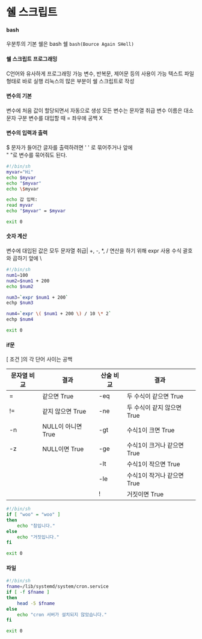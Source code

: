# 쉘 스크립트

#### bash

우분투의 기본 쉘은 bash 쉘
`bash(Bource Again SHell)`  



 #### 쉘 스크립트 프로그래밍

C언어와 유사하게 프로그래밍 가능
변수, 반복문, 제어문 등의 사용이 가능
텍스트 파일 형태로 바로 실행
리눅스의 많은 부분이 쉘 스크립트로 작성



#### 변수의 기본

변수에 처음 값이 할당되면서 자동으로 생성
모든 변수는 문자열 취급
변수 이름은 대소문자 구분
변수를 대입할 때 = 좌우에 공백 X																							



#### 변수의 입력과 출력

$ 문자가 들어간 글자를 출력하려면 ' ' 로 묶어주거나 앞에 \
" "로 변수를 묶어줘도 된다.

``` sh
#!/bin/sh
myvar="Hi"
echo $myvar
echo "$myvar"
echo \$myvar

echo 갑 입력:
read myvar
echo "$myvar" = $myvar

exit 0
```



#### 숫자 계산

변수에 대입된 값은 모두 문자열 취급|
+, -, *, / 연산을 하기 위해 expr 사용
수식 괄호와 곱하기 앞에 \

``` sh
#!/bin/sh
num1=100
num2=$num1 + 200
echo $num2

num3=`expr $num1 + 200`
echp $num3

num4=`expr \( $num1 + 200 \) / 10 \* 2`
echp $num4

exit 0
```



#### if문

[ 조건 ]의 각 단어 사이는 공백

| 문자열 비교 | 결과               | 산술 비교 | 결과                       |
| ----------- | ------------------ | --------- | -------------------------- |
| =           | 같으면 True        | -eq       | 두 수식이 같으면 True      |
| !=          | 같지 않으면 True   | -ne       | 두 수식이 같지 않으면 True |
| -n          | NULL이 아니면 True | -gt       | 수식1이 크면 True          |
| -z          | NULL이면 True      | -ge       | 수식1이 크거나 같으면 True |
|             |                    | -lt       | 수식1이 작으면 True        |
|             |                    | -le       | 수식1이 작거나 같으면 True |
|             |                    | !         | 거짓이면 True              |

``` sh
#!/bin/sh
if [ "woo" = "woo" ]
then
	echo "참입니다."
else
	echo "거짓입니다."
fi

exit 0
```



#### 파일

``` sh
#!/bin/sh
fname=/lib/systemd/system/cron.service
if [ -f $fname ]
then
	head -5 $fname
else
	echo "cron 서버가 설치되지 않았습니다."
fi

exit 0
```

